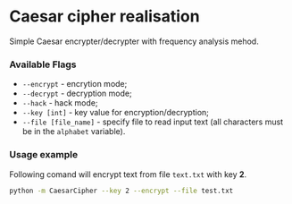 # Caesar cipher realisation

Simple Caesar encrypter/decrypter with frequency analysis mehod.

### Available Flags
- `--encrypt` - encrytion mode;
- `--decrypt` - decryption mode;
- `--hack` - hack mode;
- `--key [int]` - key value for encryption/decryption;
- `--file [file_name]` - specify file to read input text (all characters must be in the `alphabet` variable).

### Usage example
Following comand will encrypt text from file `text.txt` with key **2**.
```bash
python -m CaesarCipher --key 2 --encrypt --file test.txt
```